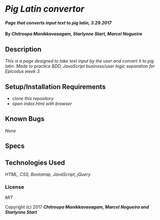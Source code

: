# _Pig Latin convertor_

#### _Page that converts input text to pig latin, 3.29.2017_

#### By _**Chitroopa Manikkavasagam, Starlynne Start, Marcel Nogueira**_

## Description

_This is a page designed to take text input by the user and convert it to pig latin. Made to practice BDD, JavaScript business/user logic separation for Epicodus week 3._

## Setup/Installation Requirements

* _clone this repository_
* _open index.html with browser_

## Known Bugs

_None_

## Specs




## Technologies Used

_HTML, CSS, Bootstrap, JavaScript, jQuery_

### License

*MIT*

Copyright (c) 2017 **_Chitroopa Manikkavasagam, Marcel Nogueira and Starlynne Start_**
